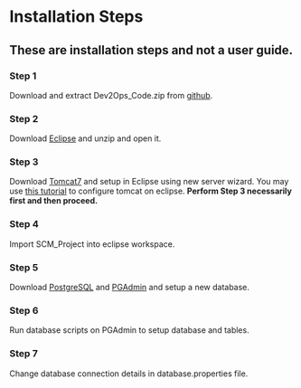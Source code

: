 # Installation Steps

## These are installation steps and not a user guide.

### Step 1
Download and extract Dev2Ops_Code.zip from [github](https://github.com/Dev2Ops-TechMahindra/Dev2Ops/tree/master/Dev2Ops%20Code).
### Step 2
Download [Eclipse](http://www.eclipse.org/downloads/download.php?file=/technology/epp/downloads/release/juno/SR2/eclipse-jee-juno-SR2-win32-x86_64.zip) and unzip and open it.
### Step 3
Download [Tomcat7](https://tomcat.apache.org/download-70.cgi#7.0.81) and setup in Eclipse using new server wizard.
You may use [this tutorial](https://ibytecode.com/blog/how-to-configure-apache-tomcat-in-eclipse-ide/) to configure tomcat on eclipse.
**Perform Step 3 necessarily first and then proceed.**
### Step 4
Import SCM_Project into eclipse workspace.
### Step 5
Download [PostgreSQL](https://www.postgresql.org/download/) and [PGAdmin](https://www.pgadmin.org/download/) and setup a new database.
### Step 6
Run database scripts on PGAdmin to setup database and tables.
### Step 7
Change database connection details in database.properties file.
